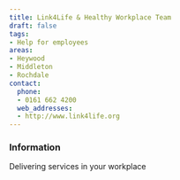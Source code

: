 ```yaml
---
title: Link4Life & Healthy Workplace Team
draft: false
tags:
- Help for employees
areas:
- Heywood
- Middleton
- Rochdale
contact:
  phone:
  - 0161 662 4200
  web_addresses:
  - http://www.link4life.org
---
```


### Information
Delivering services in your workplace

